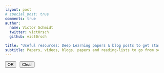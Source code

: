 ```yaml
---
layout: post
# special_post: true
comments: true
author:
  name: Victor Schmidt
  twitter: vict0rsch
  github: vict0rsch

title: "Useful resources: Deep Learning papers & blog posts to get started"
subtitle: Papers, videos, blogs, papers and reading-lists to go from scratch to Recurrent Neural Networks
---
```


<button id="tag-filter-btn" class="btn btn-outline">OR</button> &nbsp;&nbsp;<button id="tag-clear-btn" class="btn btn-outline">Clear</button>
<br/>
<br/>
<div id="resources-cards"></div>

